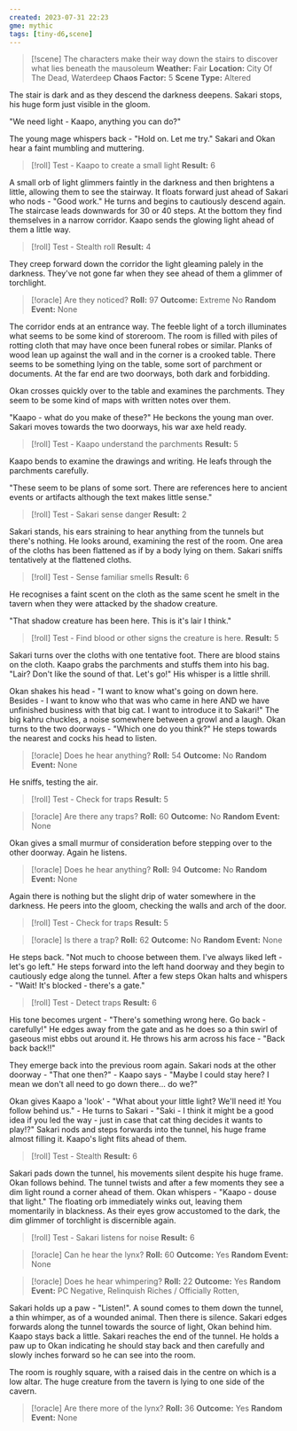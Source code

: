 ```yaml
---
created: 2023-07-31 22:23
gme: mythic
tags: [tiny-d6,scene]
---
```

> [!scene] The characters make their way down the stairs to discover what lies beneath the mausoleum
> **Weather:** Fair
> **Location:** City Of The Dead, Waterdeep
> **Chaos Factor:** 5
> **Scene Type:** Altered

The stair is dark and as they descend the darkness deepens. Sakari stops, his huge form just visible in the gloom. 

"We need light - Kaapo, anything you can do?"

The young mage whispers back - "Hold on. Let me try." Sakari and Okan hear a faint mumbling and muttering.

> [!roll] Test - Kaapo to create a small light
> **Result:** 6

A small orb of light glimmers faintly in the darkness and then brightens a little, allowing them to see the stairway. It floats forward just ahead of Sakari who nods - "Good work." He turns and begins to cautiously descend again. The staircase leads downwards for 30 or 40 steps. At the bottom they find themselves in a narrow corridor. Kaapo sends the glowing light ahead of them a little way.

> [!roll] Test - Stealth roll
> **Result:** 4

They creep forward down the corridor the light gleaming palely in the darkness. They've not gone far when they see ahead of them a glimmer of torchlight.

> [!oracle] Are they noticed?
> **Roll:** 97
> **Outcome:** Extreme No
> **Random Event:** None

The corridor ends at an entrance way. The feeble light of a torch illuminates what seems to be some kind of storeroom. The room is filled with piles of rotting cloth that may have once been funeral robes or similar. Planks of wood lean up against the wall and in the corner is a crooked table. There seems to be something lying on the table, some sort of parchment or documents. At the far end are two doorways, both dark and forbidding.

Okan crosses quickly over to the table and examines the parchments. They seem to be some kind of maps with written notes over them. 

"Kaapo - what do you make of these?" He beckons the young man over. Sakari moves towards the two doorways, his war axe held ready.

> [!roll] Test - Kaapo understand the parchments
> **Result:** 5

Kaapo bends to examine the drawings and writing. He leafs through the parchments carefully.

"These seem to be plans of some sort. There are references here to ancient events or artifacts although the text makes little sense."

> [!roll] Test - Sakari sense danger
> **Result:** 2

Sakari stands, his ears straining to hear anything from the tunnels but there's nothing. He looks around, examining the rest of the room. One area of the cloths has been flattened as if by a body lying on them. Sakari sniffs tentatively at the flattened cloths.

> [!roll] Test - Sense familiar smells
> **Result:** 6

He recognises a faint scent on the cloth as the same scent he smelt in the tavern when they were attacked by the shadow creature.

"That shadow creature has been here. This is it's lair I think."

> [!roll] Test - Find blood or other signs the creature is here.
> **Result:** 5

Sakari turns over the cloths with one tentative foot. There are blood stains on the cloth. Kaapo grabs the parchments and stuffs them into his bag. "Lair? Don't like the sound of that. Let's go!" His whisper is a little shrill.

Okan shakes his head - "I want to know what's going on down here. Besides - I want to know who that was who came in here AND we have unfinished business with that big cat. I want to introduce it to Sakari!" The big kahru chuckles, a noise somewhere between a growl and a laugh. Okan turns to the two doorways - "Which one do you think?" He steps towards the nearest and cocks his head to listen.

> [!oracle] Does he hear anything?
> **Roll:** 54
> **Outcome:** No
> **Random Event:** None

He sniffs, testing the air.

> [!roll] Test - Check for traps
> **Result:** 5

> [!oracle] Are there any traps?
> **Roll:** 60
> **Outcome:** No
> **Random Event:** None

Okan gives a small murmur of consideration before stepping over to the other doorway. Again he listens.

> [!oracle] Does he hear anything?
> **Roll:** 94
> **Outcome:** No
> **Random Event:** None

Again there is nothing but the slight drip of water somewhere in the darkness. He peers into the gloom, checking the walls and arch of the door.

> [!roll] Test - Check for traps
> **Result:** 5

> [!oracle] Is there a trap?
> **Roll:** 62
> **Outcome:** No
> **Random Event:** None

He steps back. "Not much to choose between them. I've always liked left - let's go left." He steps forward into the left hand doorway and they begin to cautiously edge along the tunnel. After a few steps Okan halts and whispers - "Wait! It's blocked - there's a gate."

> [!roll] Test - Detect traps
> **Result:** 6

His tone becomes urgent - "There's something wrong here. Go back - carefully!" He edges away from the gate and as he does so a thin swirl of gaseous mist ebbs out around it. He throws his arm across his face - "Back back back!!"

They emerge back into the previous room again. Sakari nods at the other doorway - "That one then?" - Kaapo says - "Maybe I could stay here? I mean we don't all need to go down there... do we?" 

Okan gives Kaapo a 'look' - "What about your little light? We'll need it! You follow behind us." - He turns to Sakari - "Saki - I think it might be a good idea if you led the way - just in case that cat thing decides it wants to play!?" Sakari nods and steps forwards into the tunnel, his huge frame almost filling it. Kaapo's light flits ahead of them.

> [!roll] Test - Stealth
> **Result:** 6

Sakari pads down the tunnel, his movements silent despite his huge frame. Okan follows behind. The tunnel twists and after a few moments they see a dim light round a corner ahead of them. Okan whispers - "Kaapo - douse that light." The floating orb immediately winks out, leaving them momentarily in blackness. As their eyes grow accustomed to the dark, the dim glimmer of torchlight is discernible again.

> [!roll] Test - Sakari listens for noise
> **Result:** 6

> [!oracle] Can he hear the lynx?
> **Roll:** 60
> **Outcome:** Yes
> **Random Event:** None

> [!oracle] Does he hear whimpering?
> **Roll:** 22
> **Outcome:** Yes
> **Random Event:** PC Negative, Relinquish Riches / Officially Rotten, 

Sakari holds up a paw - "Listen!". A sound comes to them down the tunnel, a thin whimper, as of a wounded animal. Then there is silence. Sakari edges forwards along the tunnel towards the source of light, Okan behind him. Kaapo stays back a little. Sakari reaches the end of the tunnel. He holds a paw up to Okan indicating he should stay back and then carefully and slowly inches forward so he can see into the room.

The room is roughly square, with a raised dais in the centre on which is a low altar. The huge creature from the tavern is lying to one side of the cavern.

> [!oracle] Are there more of the lynx?
> **Roll:** 36
> **Outcome:** Yes
> **Random Event:** None
